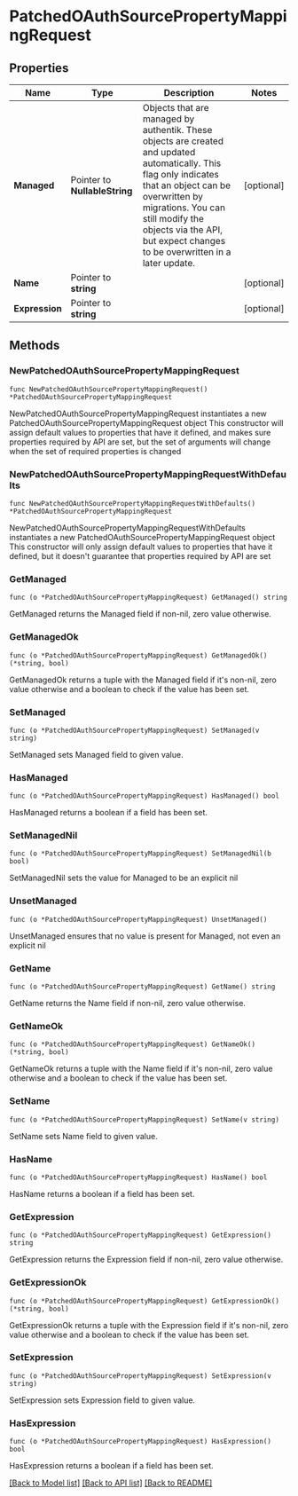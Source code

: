 # PatchedOAuthSourcePropertyMappingRequest

## Properties

Name | Type | Description | Notes
------------ | ------------- | ------------- | -------------
**Managed** | Pointer to **NullableString** | Objects that are managed by authentik. These objects are created and updated automatically. This flag only indicates that an object can be overwritten by migrations. You can still modify the objects via the API, but expect changes to be overwritten in a later update. | [optional] 
**Name** | Pointer to **string** |  | [optional] 
**Expression** | Pointer to **string** |  | [optional] 

## Methods

### NewPatchedOAuthSourcePropertyMappingRequest

`func NewPatchedOAuthSourcePropertyMappingRequest() *PatchedOAuthSourcePropertyMappingRequest`

NewPatchedOAuthSourcePropertyMappingRequest instantiates a new PatchedOAuthSourcePropertyMappingRequest object
This constructor will assign default values to properties that have it defined,
and makes sure properties required by API are set, but the set of arguments
will change when the set of required properties is changed

### NewPatchedOAuthSourcePropertyMappingRequestWithDefaults

`func NewPatchedOAuthSourcePropertyMappingRequestWithDefaults() *PatchedOAuthSourcePropertyMappingRequest`

NewPatchedOAuthSourcePropertyMappingRequestWithDefaults instantiates a new PatchedOAuthSourcePropertyMappingRequest object
This constructor will only assign default values to properties that have it defined,
but it doesn't guarantee that properties required by API are set

### GetManaged

`func (o *PatchedOAuthSourcePropertyMappingRequest) GetManaged() string`

GetManaged returns the Managed field if non-nil, zero value otherwise.

### GetManagedOk

`func (o *PatchedOAuthSourcePropertyMappingRequest) GetManagedOk() (*string, bool)`

GetManagedOk returns a tuple with the Managed field if it's non-nil, zero value otherwise
and a boolean to check if the value has been set.

### SetManaged

`func (o *PatchedOAuthSourcePropertyMappingRequest) SetManaged(v string)`

SetManaged sets Managed field to given value.

### HasManaged

`func (o *PatchedOAuthSourcePropertyMappingRequest) HasManaged() bool`

HasManaged returns a boolean if a field has been set.

### SetManagedNil

`func (o *PatchedOAuthSourcePropertyMappingRequest) SetManagedNil(b bool)`

 SetManagedNil sets the value for Managed to be an explicit nil

### UnsetManaged
`func (o *PatchedOAuthSourcePropertyMappingRequest) UnsetManaged()`

UnsetManaged ensures that no value is present for Managed, not even an explicit nil
### GetName

`func (o *PatchedOAuthSourcePropertyMappingRequest) GetName() string`

GetName returns the Name field if non-nil, zero value otherwise.

### GetNameOk

`func (o *PatchedOAuthSourcePropertyMappingRequest) GetNameOk() (*string, bool)`

GetNameOk returns a tuple with the Name field if it's non-nil, zero value otherwise
and a boolean to check if the value has been set.

### SetName

`func (o *PatchedOAuthSourcePropertyMappingRequest) SetName(v string)`

SetName sets Name field to given value.

### HasName

`func (o *PatchedOAuthSourcePropertyMappingRequest) HasName() bool`

HasName returns a boolean if a field has been set.

### GetExpression

`func (o *PatchedOAuthSourcePropertyMappingRequest) GetExpression() string`

GetExpression returns the Expression field if non-nil, zero value otherwise.

### GetExpressionOk

`func (o *PatchedOAuthSourcePropertyMappingRequest) GetExpressionOk() (*string, bool)`

GetExpressionOk returns a tuple with the Expression field if it's non-nil, zero value otherwise
and a boolean to check if the value has been set.

### SetExpression

`func (o *PatchedOAuthSourcePropertyMappingRequest) SetExpression(v string)`

SetExpression sets Expression field to given value.

### HasExpression

`func (o *PatchedOAuthSourcePropertyMappingRequest) HasExpression() bool`

HasExpression returns a boolean if a field has been set.


[[Back to Model list]](../README.md#documentation-for-models) [[Back to API list]](../README.md#documentation-for-api-endpoints) [[Back to README]](../README.md)



